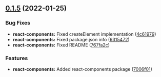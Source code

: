 ## [0.1.5](https://github.com/LivePersonInc/lp-design-system/compare/@liveperson-design-system/react-components@0.1.5...@liveperson-design-system/react-components@0.1.5) (2022-01-25)


### Bug Fixes

* **react-components:** Fixed createElement implementation ([4c61979](https://github.com/LivePersonInc/lp-design-system/commit/4c61979f3bbe5f9a10bfc21b9024ffdbf69ea87e))
* **react-components:** Fixed package.json info ([6315472](https://github.com/LivePersonInc/lp-design-system/commit/63154723578704fda813e25f00c4a4b2a425d61a))
* **react-components:** Fixed README ([767fa2c](https://github.com/LivePersonInc/lp-design-system/commit/767fa2ca21db11c9df8dd8eb96599d1724b33fdb))


### Features

* **react-components:** Added react-components package ([7006f01](https://github.com/LivePersonInc/lp-design-system/commit/7006f01a432276657b7419bc165e783827937b38))



